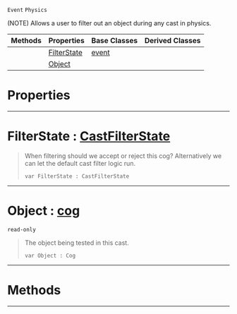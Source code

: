  `Event` `Physics`



(NOTE) Allows a user to filter out an object during any cast in physics.

|Methods|Properties|Base Classes|Derived Classes|
|---|---|---|---|
| |[ FilterState](https://github.com/ArendDanielek/ZeroDocsTest/blob/master/code_reference/class_reference/castfilterevent.markdown#filterstate-zero-engine)|[event](https://github.com/ArendDanielek/ZeroDocsTest/blob/master/code_reference/class_reference/event.markdown)| |
| |[ Object](https://github.com/ArendDanielek/ZeroDocsTest/blob/master/code_reference/class_reference/castfilterevent.markdown#object-zero-engine-docum)| | |


 #  Properties


---  
 #  FilterState : [CastFilterState](https://github.com/ArendDanielek/ZeroDocsTest/blob/master/code_reference/enum_reference.markdown#castfilterstate)

> When filtering should we accept or reject this cog? Alternatively we can let the default cast filter logic run.
> ``` lang=cpp, name=Zilch
> var FilterState : CastFilterState


---  
 #  Object : [cog](https://github.com/ArendDanielek/ZeroDocsTest/blob/master/code_reference/class_reference/cog.markdown)

 `read-only`

> The object being tested in this cast.
> ``` lang=cpp, name=Zilch
> var Object : Cog


---  
 #  Methods


---  
 
  
  
  
  
  
  
  

 